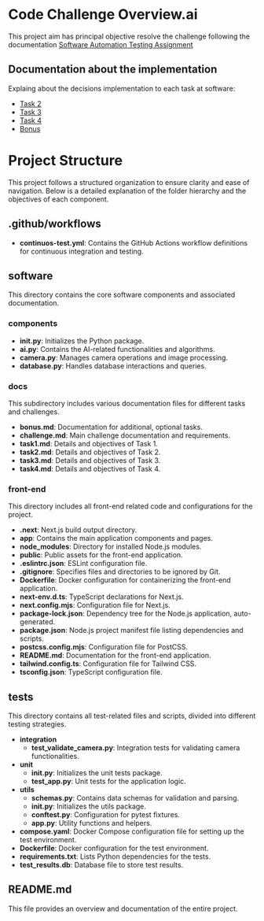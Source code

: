 # Code Challenge Overview.ai

This project aim has principal objective resolve the challenge following the documentation [Software Automation Testing Assignment](./software/docs/challenge.md)


## Documentation about the implementation

Explaing about the decisions implementation to each task at software: 

- [Task 2](./software/docs/task2.md)
- [Task 3](./software/docs/task3.md)
- [Task 4](./software/docs/task4.md)
- [Bonus](./software/docs/bonus.md)

# Project Structure

This project follows a structured organization to ensure clarity and ease of navigation. Below is a detailed explanation of the folder hierarchy and the objectives of each component.

## .github/workflows
- **continuos-test.yml**: Contains the GitHub Actions workflow definitions for continuous integration and testing.

## software
This directory contains the core software components and associated documentation.

### components
- **__init__.py**: Initializes the Python package.
- **ai.py**: Contains the AI-related functionalities and algorithms.
- **camera.py**: Manages camera operations and image processing.
- **database.py**: Handles database interactions and queries.

### docs
This subdirectory includes various documentation files for different tasks and challenges.
- **bonus.md**: Documentation for additional, optional tasks.
- **challenge.md**: Main challenge documentation and requirements.
- **task1.md**: Details and objectives of Task 1.
- **task2.md**: Details and objectives of Task 2.
- **task3.md**: Details and objectives of Task 3.
- **task4.md**: Details and objectives of Task 4.

### front-end
This directory includes all front-end related code and configurations for the project.
- **.next**: Next.js build output directory.
- **app**: Contains the main application components and pages.
- **node_modules**: Directory for installed Node.js modules.
- **public**: Public assets for the front-end application.
- **.eslintrc.json**: ESLint configuration file.
- **.gitignore**: Specifies files and directories to be ignored by Git.
- **Dockerfile**: Docker configuration for containerizing the front-end application.
- **next-env.d.ts**: TypeScript declarations for Next.js.
- **next.config.mjs**: Configuration file for Next.js.
- **package-lock.json**: Dependency tree for the Node.js application, auto-generated.
- **package.json**: Node.js project manifest file listing dependencies and scripts.
- **postcss.config.mjs**: Configuration file for PostCSS.
- **README.md**: Documentation for the front-end application.
- **tailwind.config.ts**: Configuration file for Tailwind CSS.
- **tsconfig.json**: TypeScript configuration file.

## tests
This directory contains all test-related files and scripts, divided into different testing strategies.
- **integration**
  - **test_validate_camera.py**: Integration tests for validating camera functionalities.
- **unit**
  - **__init__.py**: Initializes the unit tests package.
  - **test_app.py**: Unit tests for the application logic.
- **utils**
  - **schemas.py**: Contains data schemas for validation and parsing.
  - **__init__.py**: Initializes the utils package.
  - **conftest.py**: Configuration for pytest fixtures.
  - **app.py**: Utility functions and helpers.
- **compose.yaml**: Docker Compose configuration file for setting up the test environment.
- **Dockerfile**: Docker configuration for the test environment.
- **requirements.txt**: Lists Python dependencies for the tests.
- **test_results.db**: Database file to store test results.

## README.md
This file provides an overview and documentation of the entire project.



